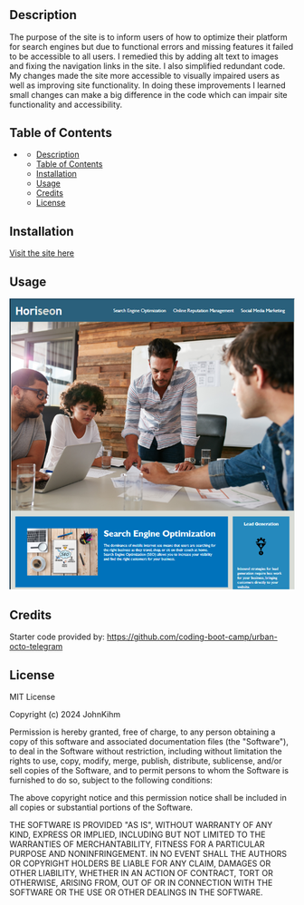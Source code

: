 # <Horiseon-Accessibility>

## Description
The purpose of the site is to inform users of how to optimize their platform for search engines but due to functional errors and missing features it failed to be accessible to all users. I remedied this by adding alt text to images and fixing the navigation links in the site. I also simplified redundant code. My changes made the site more accessible to visually impaired users as well as improving site functionality. In doing these improvements I learned small changes can make a big difference in the code which can impair site functionality and accessibility.

## Table of Contents
- [](#)
  - [Description](#description)
  - [Table of Contents](#table-of-contents)
  - [Installation](#installation)
  - [Usage](#usage)
  - [Credits](#credits)
  - [License](#license)

## Installation

[Visit the site here](https://johnkihm.github.io/Module-1-Challenge)

## Usage

![Horiseon Homepage](./Develop/assets/images/screenshot.png)

## Credits

Starter code provided by: https://github.com/coding-boot-camp/urban-octo-telegram

## License

MIT License

Copyright (c) 2024 JohnKihm

Permission is hereby granted, free of charge, to any person obtaining a copy
of this software and associated documentation files (the "Software"), to deal
in the Software without restriction, including without limitation the rights
to use, copy, modify, merge, publish, distribute, sublicense, and/or sell
copies of the Software, and to permit persons to whom the Software is
furnished to do so, subject to the following conditions:

The above copyright notice and this permission notice shall be included in all
copies or substantial portions of the Software.

THE SOFTWARE IS PROVIDED "AS IS", WITHOUT WARRANTY OF ANY KIND, EXPRESS OR
IMPLIED, INCLUDING BUT NOT LIMITED TO THE WARRANTIES OF MERCHANTABILITY,
FITNESS FOR A PARTICULAR PURPOSE AND NONINFRINGEMENT. IN NO EVENT SHALL THE
AUTHORS OR COPYRIGHT HOLDERS BE LIABLE FOR ANY CLAIM, DAMAGES OR OTHER
LIABILITY, WHETHER IN AN ACTION OF CONTRACT, TORT OR OTHERWISE, ARISING FROM,
OUT OF OR IN CONNECTION WITH THE SOFTWARE OR THE USE OR OTHER DEALINGS IN THE
SOFTWARE.